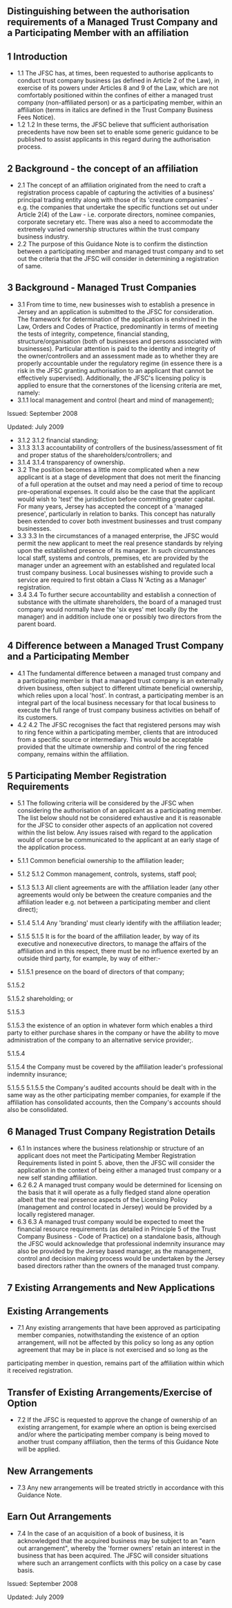 
## Distinguishing between the authorisation requirements of a Managed Trust Company and a Participating Member with an affiliation

## 1 Introduction

- 1.1 The JFSC has, at times, been requested to authorise applicants to conduct trust company business (as defined in Article 2 of the Law), in exercise of its powers under Articles 8 and 9 of the Law, which are not comfortably positioned within the confines of either a managed trust company (non-affiliated person) or as a participating member, within an affiliation (terms in italics are defined in the Trust Company Business Fees Notice).
- 1.2 1.2 In these terms, the JFSC believe that sufficient authorisation precedents have now been set to enable some generic guidance to be published to assist applicants in this regard during the authorisation process.

## 2 Background - the concept of an affiliation

- 2.1 The concept of an affiliation originated from the need to craft a registration process capable of capturing the activities of a business' principal trading entity along with those of its 'creature companies' - e.g. the companies that undertake the specific functions set out under Article 2(4) of the Law - i.e. corporate directors, nominee companies, corporate secretary etc. There was also a need to accommodate the extremely varied ownership structures within the trust company business industry.
- 2.2 The purpose of this Guidance Note is to confirm the distinction between a participating member and managed trust company and to set out the criteria that the JFSC will consider in determining a registration of same.

## 3 Background - Managed Trust Companies

- 3.1 From time to time, new businesses wish to establish a presence in Jersey and an application is submitted to the JFSC for consideration. The framework for determination of the application is enshrined in the Law, Orders and Codes of Practice, predominantly in terms of meeting the tests of integrity, competence, financial standing, structure/organisation (both of businesses and persons associated with businesses). Particular attention is paid to the identity and integrity of the owner/controllers and an assessment made as to whether they are properly accountable under the regulatory regime (in essence there is a risk in the JFSC granting authorisation to an applicant that cannot be effectively supervised). Additionally, the JFSC's licensing policy is applied to ensure that the cornerstones of the licensing criteria are met, namely:
- 3.1.1 local management and control (heart and mind of management);

Issued: September 2008

Updated: July 2009

- 3.1.2 3.1.2 financial standing;
- 3.1.3 3.1.3 accountability of controllers of the business/assessment of fit and proper status of the shareholders/controllers; and
- 3.1.4 3.1.4 transparency of ownership.
- 3.2 The position becomes a little more complicated when a new applicant is at a stage of development that does not merit the financing of a full operation at the outset and may need a period of time to recoup pre-operational expenses. It could also be the case that the applicant would wish to 'test' the jurisdiction before committing greater capital. For many years, Jersey has accepted the concept of a 'managed presence', particularly in relation to banks. This concept has naturally been extended to cover both investment businesses and trust company businesses.
- 3.3 3.3 In the circumstances of a managed enterprise, the JFSC would permit the new applicant to meet the real presence standards by relying upon the established presence of its manager. In such circumstances local staff, systems and controls, premises, etc are provided by the manager under an agreement with an established and regulated local trust company business. Local businesses wishing to provide such a service are required to first obtain a Class N 'Acting as a Manager' registration.
- 3.4 3.4 To further secure accountability and establish a connection of substance with the ultimate shareholders, the board of a managed trust company would normally have the 'six eyes' met locally (by the manager) and in addition include one or possibly two directors from the parent board.

## 4 Difference between a Managed Trust Company and a Participating Member

- 4.1 The fundamental difference between a managed trust company and a participating member is that a managed trust company is an externally driven business, often subject to different ultimate beneficial ownership, which relies upon a local 'host'. In contrast, a participating member is an integral part of the local business necessary for that local business to execute the full range of trust company business activities on behalf of its customers.
- 4.2 4.2 The JFSC recognises the fact that registered persons may wish to ring fence within a participating member, clients that are introduced from a specific source or intermediary. This would be acceptable provided that the ultimate ownership and control of the ring fenced company, remains within the affiliation.

## 5 Participating Member Registration Requirements

- 5.1 The following criteria will be considered by the JFSC when considering the authorisation of an applicant as a participating member. The list below should not be considered exhaustive and it is reasonable for the JFSC to consider other aspects of an application not covered within the list below. Any issues raised with regard to the application would of course be communicated to the applicant at an early stage of the application process.
- 5.1.1 Common beneficial ownership to the affiliation leader;
- 5.1.2 5.1.2 Common management, controls, systems, staff pool;

- 5.1.3 5.1.3 All client agreements are with the affiliation leader (any other agreements would only be between the creature companies and the affiliation leader e.g. not between a participating member and client direct);
- 5.1.4 5.1.4 Any 'branding' must clearly identify with the affiliation leader;
- 5.1.5 5.1.5 It is for the board of the affiliation leader, by way of its executive and nonexecutive directors, to manage the affairs of the affiliation and in this respect, there must be no influence exerted by an outside third party, for example, by way of either:-

- 5.1.5.1 presence on the board of directors of that company;

5.1.5.2

5.1.5.2 shareholding; or

5.1.5.3

5.1.5.3 the existence of an option in whatever form which enables a third party to either purchase shares in the company or have the ability to move administration of the company to an alternative service provider;.

5.1.5.4

5.1.5.4 the Company must be covered by the affiliation leader's professional indemnity insurance;

5.1.5.5 5.1.5.5 the Company's audited accounts should be dealt with in the same way as the other participating member companies, for example if the affiliation has consolidated accounts, then the Company's accounts should also be consolidated.

## 6 Managed Trust Company Registration Details

- 6.1 In instances where the business relationship or structure of an applicant does not meet the Participating Member Registration Requirements listed in point 5. above, then the JFSC will consider the application in the context of being either a managed trust company or a new self standing affiliation.
- 6.2 6.2 A managed trust company would be determined for licensing on the basis that it will operate as a fully fledged stand alone operation albeit that the real presence aspects of the Licensing Policy (management and control located in Jersey) would be provided by a locally registered manager.
- 6.3 6.3 A managed trust company would be expected to meet the financial resource requirements (as detailed in Principle 5 of the Trust Company Business - Code of Practice) on a standalone basis, although the JFSC would acknowledge that professional indemnity insurance may also be provided by the Jersey based manager, as the management, control and decision making process would be undertaken by the Jersey based directors rather than the owners of the managed trust company.

## 7 Existing Arrangements and New Applications

## Existing Arrangements

- 7.1 Any existing arrangements that have been approved as participating member companies, notwithstanding the existence of an option arrangement, will not be affected by this policy so long as any option agreement that may be in place is not exercised and so long as the

participating member in question, remains part of the affiliation within which it received registration.

## Transfer of Existing Arrangements/Exercise of Option

- 7.2 If the JFSC is requested to approve the change of ownership of an existing arrangement, for example where an option is being exercised and/or where the participating member company is being moved to another trust company affiliation, then the terms of this Guidance Note will be applied.

## New Arrangements

- 7.3 Any new arrangements will be treated strictly in accordance with this Guidance Note.

## Earn Out Arrangements

- 7.4 In the case of an acquisition of a book of business, it is acknowledged that the acquired business may be subject to an "earn out arrangement", whereby the 'former owners' retain an interest in the business that has been acquired. The JFSC will consider situations where such an arrangement conflicts with this policy on a case by case basis.

Issued: September 2008

Updated: July 2009